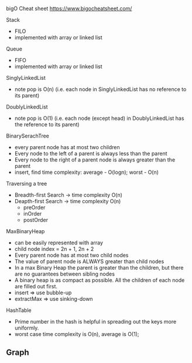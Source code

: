 bigO Cheat sheet
https://www.bigocheatsheet.com/

Stack
- FILO
- implemented with array or linked list

Queue
- FIFO
- implemented with array or linked list

SinglyLinkedList
- note pop is O(n) (i.e. each node in SinglyLinkedList has no reference to its parent)

DoublyLinkedList
- note pop is O(1) (i.e. each node (except head) in DoublyLinkedList has the reference to its parent)

BinarySerachTree
- every parent node has at most two children
- Every node to the left of a parent is always less than the parent
- Every node to the right of a parent node is always greater than the parent
- insert, find time complexity: average - O(logn); worst - O(n)

Traversing a tree
- Breadth-first Search -> time complexity O(n)
- Deapth-first Search -> time complexity O(n)
  - preOrder
  - inOrder
  - postOrder

MaxBinaryHeap
- can be easily represented with array
- child node index = 2n + 1, 2n + 2
- Every parent node has at most two child nodes
- The value of parent node is ALWAYS greater than child nodes
- In a max Binary Heap the parent is greater than the children, but there are no guarantees between sibling nodes
- A binary heap is as compact as possible. All the children of each node are filled out first.
- insert => use bubble-up
- extractMax => use sinking-down

HashTable
- Prime number in the hash is helpful in spreading out the keys more uniformly.
- worst case time complexity is O(n), average is O(1);

Graph
- 